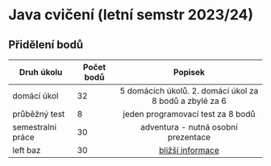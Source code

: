 # Java cvičení (letní semstr 2023/24)

## Přidělení bodů

| Druh úkolu        | Počet bodů  | Popisek                                                  |
| ----------------- |-------------|:--------------------------------------------------------:|
| domácí úkol       | 32          | 5 domácích úkolů. 2. domácí úkol za 8 bodů a zbylé za 6  | 
| průběžný test     | 8           | jeden programovací test za 8 bodů                        |
| semestralni práce | 30          | adventura - nutná osobní prezentace                      |
| left baz          | 30          | [bližší informace](https://java.vse.cz/4it101/Testy)     |

